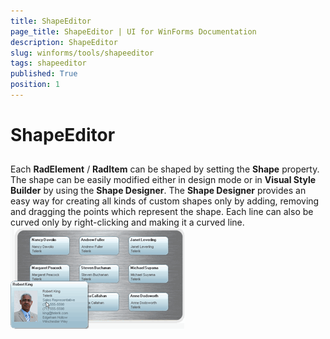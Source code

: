 ```yaml
---
title: ShapeEditor
page_title: ShapeEditor | UI for WinForms Documentation
description: ShapeEditor
slug: winforms/tools/shapeeditor
tags: shapeeditor
published: True
position: 1
---
```


# ShapeEditor



## 

Each __RadElement__ / __RadItem__ can be shaped by setting the 
        __Shape__ property. The shape can be easily modified either in design mode or in 
          __Visual Style Builder__ by using the __Shape Designer__. 
          The __Shape Designer__ provides an easy way for creating all kinds of custom shapes only by adding, 
          removing and dragging the points which represent the shape. Each line can also be curved only by right-clicking and making it a curved line.![tools-shapeeditor-overview 001](images/tools-shapeeditor-overview001.gif)
